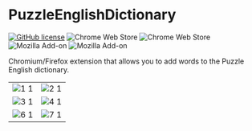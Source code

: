# PuzzleEnglishDictionary
[![GitHub license](https://img.shields.io/github/license/rodewitsch/PuzzleEnglishDictionary)](https://github.com/rodewitsch/PuzzleEnglishDictionary/blob/master/LICENSE)
![Chrome Web Store](https://img.shields.io/chrome-web-store/users/gjaleekpebchkichhnhjollkhhkhpcgp?label=chrome%20web%20store%20users)
![Chrome Web Store](https://img.shields.io/chrome-web-store/rating/gjaleekpebchkichhnhjollkhhkhpcgp?label=chrome%20web%20store%20rating)
![Mozilla Add-on](https://img.shields.io/amo/users/puzzle-english-dict-unofficial?label=firefox%20%20users)
![Mozilla Add-on](https://img.shields.io/amo/rating/puzzle-english-dict-unofficial?label=firefox%20%20rating)

Chromium/Firefox extension that allows you to add words to the Puzzle English dictionary.

|   |  |
| ------------- | ------------- |
| ![1 1](https://user-images.githubusercontent.com/16050840/95647206-38f82e00-0ad6-11eb-8f1c-821773ae0109.jpg)  | ![2 1](https://user-images.githubusercontent.com/16050840/95647207-3f86a580-0ad6-11eb-9c09-ad21207fa9f0.jpg) |
| ![3 1](https://user-images.githubusercontent.com/16050840/95647210-431a2c80-0ad6-11eb-89c0-0dac474259ad.jpg)  | ![4 1](https://user-images.githubusercontent.com/16050840/95647212-46adb380-0ad6-11eb-8992-54249674cddd.jpg)  |
| ![6 1](https://user-images.githubusercontent.com/16050840/95647216-4d3c2b00-0ad6-11eb-8f7c-c3463c380aaf.jpg) | ![7 1](https://user-images.githubusercontent.com/16050840/95647217-50cfb200-0ad6-11eb-88df-b70759a7fa04.jpg)  |
